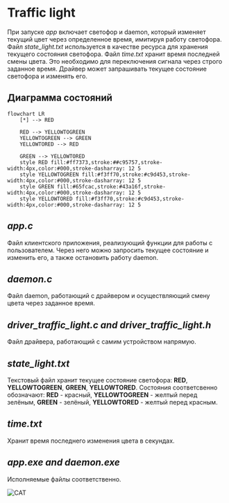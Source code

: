 # Traffic light
При запуске *app* включает светофор и daemon, который изменяет текущий цвет через определенное время, имитируя работу светофора. Файл *state_light.txt* используется в качестве ресурса для хранения текущего состояния светофора. Файл *time.txt* хранит время последней смены цвета. Это необходимо для переключения сигнала через строго заданное время. Драйвер может запрашивать текущее состояние светофора и изменять его.
## Диаграмма состояний
```mermaid
flowchart LR
    [*] --> RED

    RED --> YELLOWTOGREEN
    YELLOWTOGREEN --> GREEN
    YELLOWTORED --> RED

    GREEN --> YELLOWTORED
    style RED fill:#ff7373,stroke:##c95757,stroke-width:4px,color:#000,stroke-dasharray: 12 5
    style YELLOWTOGREEN fill:#f3ff70,stroke:#c9d453,stroke-width:4px,color:#000,stroke-dasharray: 12 5
    style GREEN fill:#65fcac,stroke:#43a16f,stroke-width:4px,color:#000,stroke-dasharray: 12 5
    style YELLOWTORED fill:#f3ff70,stroke:#c9d453,stroke-width:4px,color:#000,stroke-dasharray: 12 5
```
## *app.c*
Файл клиентского приложения, реализующий функции для работы с пользователем. Через него можно запросить текущее состояние и изменить его, а также остановить работу daemon.

## *daemon.c*
Файл daemon, работающий с драйвером и осуществляющий смену цвета через заданное время.

## *driver_traffic_light.c and driver_traffic_light.h*
Файл драйвера, работающий с самим устройством напрямую.

## *state_light.txt*
Текстовый файл хранит текущее состояние светофора: **RED**, **YELLOWTOGREEN**, **GREEN**, **YELLOWTORED**. Состояния соответсвенно обозначают: **RED** - красный, **YELLOWTOGREEN** - желтый перед зелёным, **GREEN** - зелёный, **YELLOWTORED** - желтый перед красным.

## *time.txt*
Хранит время последнего изменения цвета в секундах.

## *app.exe and daemon.exe*
Исполняемые файлы соответственно.

![CAT](https://bipbap.ru/wp-content/uploads/2021/11/1619541010_52-oir_mobi-p-nyashnie-kotiki-zhivotnie-krasivo-foto-57-730x856.jpg "CAT")
